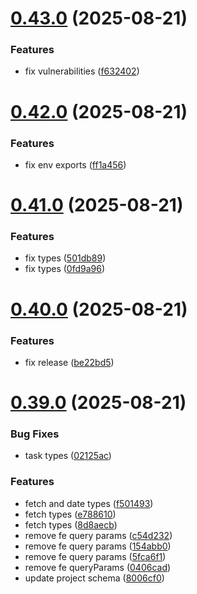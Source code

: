 # [0.43.0](https://github.com/incmixlabs/utils/compare/v0.42.0...v0.43.0) (2025-08-21)


### Features

* fix vulnerabilities ([f632402](https://github.com/incmixlabs/utils/commit/f6324026cd48e493ae49c4426f21a64f8a49a7a1))



# [0.42.0](https://github.com/incmixlabs/utils/compare/v0.41.0...v0.42.0) (2025-08-21)


### Features

* fix env exports ([ff1a456](https://github.com/incmixlabs/utils/commit/ff1a456e8e339ab502f79b7b0ffc09d8ef6a2fed))



# [0.41.0](https://github.com/incmixlabs/utils/compare/v0.40.0...v0.41.0) (2025-08-21)


### Features

* fix types ([501db89](https://github.com/incmixlabs/utils/commit/501db89573d0cecd26213ffb537cb2c0cbf9d6e8))
* fix types ([0fd9a96](https://github.com/incmixlabs/utils/commit/0fd9a96a3a84460ee9444e9940a5b51b584dbf92))



# [0.40.0](https://github.com/incmixlabs/utils/compare/v0.39.0...v0.40.0) (2025-08-21)


### Features

* fix release ([be22bd5](https://github.com/incmixlabs/utils/commit/be22bd5a976ac22ed5635dddd1dd5e8ce63a3fd1))



# [0.39.0](https://github.com/incmixlabs/utils/compare/v0.38.0...v0.39.0) (2025-08-21)


### Bug Fixes

* task types ([02125ac](https://github.com/incmixlabs/utils/commit/02125ac90a50ba990af153064fdc0571c0c8e4db))


### Features

* fetch and date types ([f501493](https://github.com/incmixlabs/utils/commit/f5014935ab40ebda890843679e76e8e0c6cd74eb))
* fetch types ([e788610](https://github.com/incmixlabs/utils/commit/e788610da8ad3b3898139da86cfde48c0e3c4821))
* fetch types ([8d8aecb](https://github.com/incmixlabs/utils/commit/8d8aecb38073d549c309bcf3ed72be85b0c789db))
* remove fe query params ([c54d232](https://github.com/incmixlabs/utils/commit/c54d2324b4aaa81be825e01d6c667322ce112fac))
* remove fe query params ([154abb0](https://github.com/incmixlabs/utils/commit/154abb02f368732ee47d7bd170dde7a21b2f8cbe))
* remove fe query params ([5fca6f1](https://github.com/incmixlabs/utils/commit/5fca6f1732a3832ca04f90cb846d8ce8b61f7db2))
* remove fe queryParams ([0406cad](https://github.com/incmixlabs/utils/commit/0406cadcc0d3ad272a91ca6ec27cd0b7a14bd391))
* update project schema ([8006cf0](https://github.com/incmixlabs/utils/commit/8006cf04c7f93c5513a3530122c575819c5cd645))



